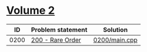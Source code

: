 # [Volume 2](https://onlinejudge.org/index.php?option=com_onlinejudge&Itemid=8&category=4)



| ID   | Problem statement                                                                                                              | Solution                       |
|------|--------------------------------------------------------------------------------------------------------------------------------|--------------------------------|
| 0200 | [200 - Rare Order](https://onlinejudge.org/index.php?option=com_onlinejudge&Itemid=8&category=4&page=show_problem&problem=136) | [0200/main.cpp](0200/main.cpp) |

